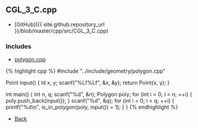 ## CGL_3_C.cpp

- [GitHub]({{ site.github.repository_url }}/blob/master/cpp/src/CGL_3_C.cpp)

### Includes

- [polygon.cpp](../include/geometry/polygon)

{% highlight cpp %}
#include "../include/geometry/polygon.cpp"

Point input() {
  ld x, y;
  scanf("%Lf%Lf", &x, &y);
  return Point(x, y);
}

int main() {
  int n, q;
  scanf("%d", &n);
  Polygon poly;
  for (int i = 0; i < n; ++i) {
    poly.push_back(input());
  }
  scanf("%d", &q);
  for (int i = 0; i < q; ++i) {
    printf("%d\n", is_in_polygon(poly, input()) + 1);
  }
}
{% endhighlight %}

- [Back](../..)

